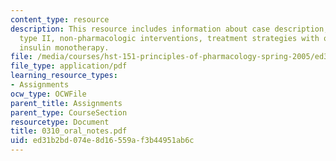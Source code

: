 ```yaml
---
content_type: resource
description: This resource includes information about case description, diabetes mellitus
  type II, non-pharmacologic interventions, treatment strategies with oral hypoglycemics,
  insulin monotherapy.
file: /media/courses/hst-151-principles-of-pharmacology-spring-2005/ed31b2bd074e8d16559af3b44951ab6c_0310_oral_notes.pdf
file_type: application/pdf
learning_resource_types:
- Assignments
ocw_type: OCWFile
parent_title: Assignments
parent_type: CourseSection
resourcetype: Document
title: 0310_oral_notes.pdf
uid: ed31b2bd-074e-8d16-559a-f3b44951ab6c
---
```

